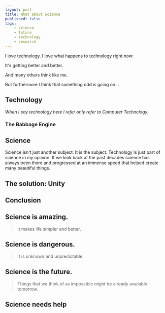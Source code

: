 ```yaml
---
layout: post
title: What about Science
published: false
tags:
    - science
    - future
    - technology
    - research
---
```


I love technology. I love what happens to technology right now:

It's getting better and better.

And many others think like me.

But furthermore I think that something odd is going on…

## Technology

*When I say technology here I refer only refer to Computer Technology.*

### The Babbage Engine

## Science

Science isn't just another subject. It is the subject. Technology is just part of science in my opinion. If we look back at the past decades science has always been there and progressed at an immense speed that helped create many beautiful things.

## The solution: Unity



## Conclusion


## Science is amazing.

>It makes life simpler and better.

## Science is dangerous.

>It is unknown and unpredictable.

## Science is the future.

>Things that we think of as impossible might be already available tomorrow.

## Science needs help

>
